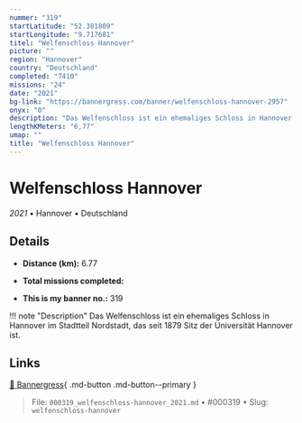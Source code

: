 ```yaml
---
nummer: "319"
startLatitude: "52.381809"
startLongitude: "9.717681"
titel: "Welfenschloss Hannover"
picture: ""
region: "Hannover"
country: "Deutschland"
completed: "7410"
missions: "24"
date: "2021"
bg-link: "https://bannergress.com/banner/welfenschloss-hannover-2957"
onyx: "0"
description: "Das Welfenschloss ist ein ehemaliges Schloss in Hannover im Stadtteil Nordstadt, das seit 1879 Sitz der Universität Hannover ist."
lengthKMeters: "6,77"
umap: ""
title: "Welfenschloss Hannover"
---
```

# Welfenschloss Hannover

*2021* • Hannover • Deutschland



## Details
- **Distance (km):** 6.77

- **Total missions completed:** 
- **This is my banner no.:** 319


!!! note "Description"
    Das Welfenschloss ist ein ehemaliges Schloss in Hannover im Stadtteil Nordstadt, das seit 1879 Sitz der Universität Hannover ist.



## Links
[🔗 Bannergress](https://bannergress.com/banner/welfenschloss-hannover-2957){ .md-button .md-button--primary }



> File: `000319_welfenschloss-hannover_2021.md` • #000319 • Slug: `welfenschloss-hannover`
